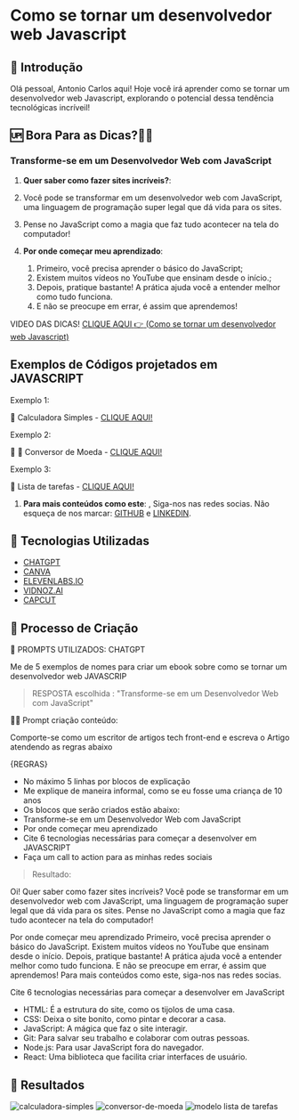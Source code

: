 # Como se tornar um desenvolvedor web Javascript

## <font style="vertical-align: inherit;"><font style="vertical-align: inherit;">🚀</font></font> Introdução


Olá pessoal, Antonio Carlos aqui! 
Hoje você irá aprender como se tornar um desenvolvedor web Javascript, explorando o potencial dessa tendência tecnológicas incríveil!

## <font style="vertical-align: inherit;"><font style="vertical-align: inherit;">🆙</font></font> Bora Para as Dicas?<font style="vertical-align: inherit;"><font style="vertical-align: inherit;">🦾</font></font><font style="vertical-align: inherit;"><font style="vertical-align: inherit;">🤖</font></font>

### Transforme-se em um Desenvolvedor Web com JavaScript

1. **Quer saber como fazer sites incríveis?**:
2. Você pode se transformar em um desenvolvedor web com JavaScript, uma linguagem de programação super legal que dá vida para os sites.
3. Pense no JavaScript como a magia que faz tudo acontecer na tela do computador!
   
1. **Por onde começar meu aprendizado**:
    1. Primeiro, você precisa aprender o básico do JavaScript;
    2. Existem muitos vídeos no YouTube que ensinam desde o início.;
    3. Depois, pratique bastante! A prática ajuda você a entender melhor como tudo funciona.
    4. E não se preocupe em errar, é assim que aprendemos!
  
VIDEO DAS DICAS!
[CLIQUE AQUI <font style="vertical-align: inherit;"><font style="vertical-align: inherit;">👉</font></font> (Como se tornar um desenvolvedor web Javascript)](https://github.com/acinfo33/lab-natty-or-not/tree/main/videos)

## Exemplos de Códigos projetados em JAVASCRIPT

Exemplo 1:

<font style="vertical-align: inherit;"><font style="vertical-align: inherit;">🧮</font></font> Calculadora Simples - [CLIQUE AQUI!](https://github.com/acinfo33/lab-natty-or-not/tree/main/exemplos-de-codigos/calculadora-simples)

Exemplo 2:

<font style="vertical-align: inherit;"><font style="vertical-align: inherit;">🔄</font></font> <font style="vertical-align: inherit;"><font style="vertical-align: inherit;">🤑</font></font> Conversor de Moeda - [CLIQUE AQUI!](https://github.com/acinfo33/lab-natty-or-not/tree/main/exemplos-de-codigos/conversor-de-moeda)

Exemplo 3:

<font style="vertical-align: inherit;"><font style="vertical-align: inherit;">📝</font></font> Lista de tarefas - [CLIQUE AQUI!](https://github.com/acinfo33/lab-natty-or-not/tree/main/exemplos-de-codigos/lista-de-tarefas)

       
1. **Para mais conteúdos como este**: , Siga-nos nas redes socias.
   Não esqueça de nos marcar: [GITHUB](https://github.com/acinfo33) e [LINKEDIN](https://www.linkedin.com/feed/).


## 🤖 Tecnologias Utilizadas
- [CHATGPT](https://openai.com/chatgpt/)
- [CANVA](https://www.canva.com/)
- [ELEVENLABS.IO](https://elevenlabs.io/app/sign-up?redirect=/app/speech-synthesis)
- [VIDNOZ.AI](https://aiapp-pt.vidnoz.com/video/index.html)
- [CAPCUT](https://www.capcut.com/pt-br/)

## 🧐 Processo de Criação
<font style="vertical-align: inherit;"><font style="vertical-align: inherit;">🧠</font></font> PROMPTS UTILIZADOS: CHATGPT

Me de 5 exemplos de nomes para criar um ebook sobre como se tornar um desenvolvedor web JAVASCRIP 
> RESPOSTA escolhida : "Transforme-se em um Desenvolvedor Web com JavaScript"


<font style="vertical-align: inherit;"><font style="vertical-align: inherit;">👨‍💻</font></font> Prompt criação conteúdo:

   Comporte-se como um escritor de artigos tech front-end e escreva o Artigo atendendo as regras abaixo

 {REGRAS}

 - No máximo 5 linhas por blocos de explicação
 - Me explique de maneira informal, como se eu fosse uma criança de 10 anos
 - Os blocos que serão criados estão abaixo:
 - Transforme-se em um Desenvolvedor Web com JavaScript
 - Por onde começar meu aprendizado
 - Cite 6 tecnologias necessárias para começar a desenvolver em JAVASCRIPT
 - Faça um call to action para as minhas redes sociais
 
 > Resultado:

Oi! Quer saber como fazer sites incríveis? Você pode se transformar em um desenvolvedor web com JavaScript, 
uma linguagem de programação super legal que dá vida para os sites. Pense no JavaScript como a magia que faz tudo acontecer na tela do computador!

Por onde começar meu aprendizado
Primeiro, você precisa aprender o básico do JavaScript. Existem muitos vídeos no YouTube que ensinam desde o início. Depois, pratique bastante! A prática ajuda você a entender melhor como tudo funciona. E não se preocupe em errar, é assim que aprendemos! Para mais conteúdos como este, siga-nos nas redes socias.

Cite 6 tecnologias necessárias para começar a desenvolver em JavaScript
- HTML: É a estrutura do site, como os tijolos de uma casa.
- CSS: Deixa o site bonito, como pintar e decorar a casa.
- JavaScript: A mágica que faz o site interagir.
- Git: Para salvar seu trabalho e colaborar com outras pessoas.
- Node.js: Para usar JavaScript fora do navegador.
- React: Uma biblioteca que facilita criar interfaces de usuário.


## 🚀 Resultados
![calculadora-simples](https://github.com/acinfo33/lab-natty-or-not/assets/107660534/6ff66e7d-03c3-4d6b-bbf0-4e12a7542295)
![conversor-de-moeda](https://github.com/acinfo33/lab-natty-or-not/assets/107660534/362871ed-a1b5-4e44-9a50-a6bccbb0d0cf)
![modelo lista de tarefas](https://github.com/acinfo33/lab-natty-or-not/assets/107660534/d5f2daa4-fd8f-4af3-b7c1-a9a8fe19ebb5)




